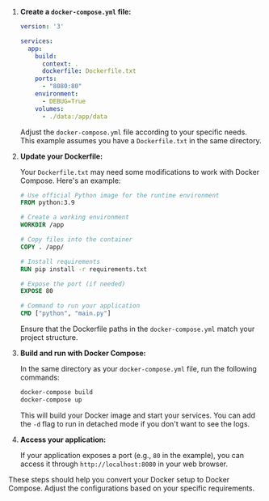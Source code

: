 
1. **Create a `docker-compose.yml` file:**

    ```yaml
    version: '3'
    
    services:
      app:
        build:
          context: .
          dockerfile: Dockerfile.txt
        ports:
          - "8080:80"
        environment:
          - DEBUG=True
        volumes:
          - ./data:/app/data
    ```

    Adjust the `docker-compose.yml` file according to your specific needs. This example assumes you have a `Dockerfile.txt` in the same directory.

2. **Update your Dockerfile:**

    Your `Dockerfile.txt` may need some modifications to work with Docker Compose. Here's an example:

    ```Dockerfile
    # Use official Python image for the runtime environment
    FROM python:3.9

    # Create a working environment
    WORKDIR /app

    # Copy files into the container
    COPY . /app/

    # Install requirements
    RUN pip install -r requirements.txt

    # Expose the port (if needed)
    EXPOSE 80

    # Command to run your application
    CMD ["python", "main.py"]
    ```

    Ensure that the Dockerfile paths in the `docker-compose.yml` match your project structure.

3. **Build and run with Docker Compose:**

    In the same directory as your `docker-compose.yml` file, run the following commands:

    ```bash
    docker-compose build
    docker-compose up
    ```

    This will build your Docker image and start your services. You can add the `-d` flag to run in detached mode if you don't want to see the logs.

4. **Access your application:**

    If your application exposes a port (e.g., `80` in the example), you can access it through `http://localhost:8080` in your web browser.

These steps should help you convert your Docker setup to Docker Compose. Adjust the configurations based on your specific requirements.
